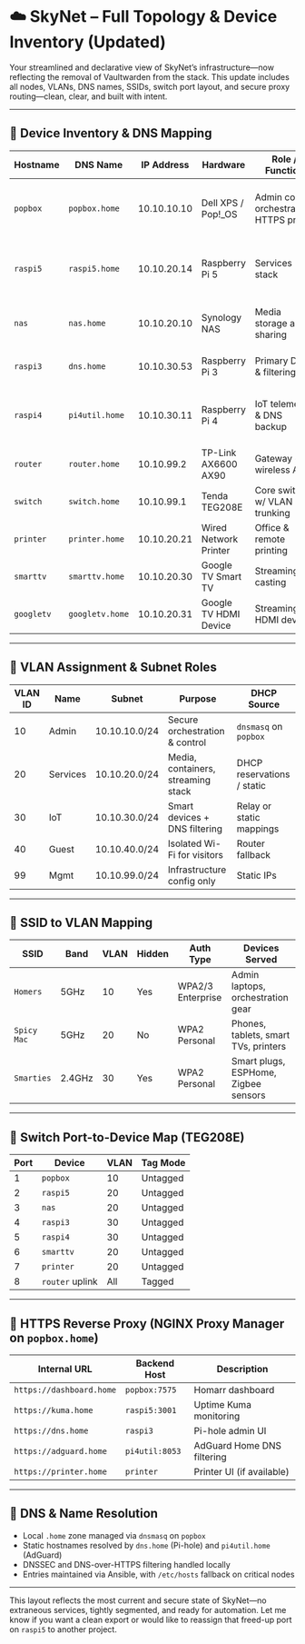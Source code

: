 # ☁️ SkyNet – Full Topology & Device Inventory (Updated)

Your streamlined and declarative view of SkyNet’s infrastructure—now reflecting the removal of Vaultwarden from the stack. This update includes all nodes, VLANs, DNS names, SSIDs, switch port layout, and secure proxy routing—clean, clear, and built with intent.

---

## 🧠 Device Inventory & DNS Mapping

| Hostname     | DNS Name          | IP Address     | Hardware              | Role / Function                        | Key Services                                        |
|--------------|-------------------|----------------|------------------------|-----------------------------------------|-----------------------------------------------------|
| `popbox`     | `popbox.home`     | 10.10.10.10    | Dell XPS / Pop!_OS     | Admin core, orchestration, HTTPS proxy | Ansible, dnsmasq, Homarr, Portainer, NGINX Proxy    |
| `raspi5`     | `raspi5.home`     | 10.10.20.14    | Raspberry Pi 5         | Services stack                         | Mosquitto, Home Assistant (opt), Uptime Kuma        |
| `nas`        | `nas.home`        | 10.10.20.10    | Synology NAS           | Media storage and sharing              | Plex, Synology Drive, SMB/NFS, Tautulli             |
| `raspi3`     | `dns.home`        | 10.10.30.53    | Raspberry Pi 3         | Primary DNS & filtering                | Pi-hole, Unbound, Tailscale                         |
| `raspi4`     | `pi4util.home`    | 10.10.30.11    | Raspberry Pi 4         | IoT telemetry & DNS backup             | AdGuard (8053), NodeRED, Zigbee2MQTT, Prometheus    |
| `router`     | `router.home`     | 10.10.99.2     | TP-Link AX6600 AX90    | Gateway + wireless AP                  | Internet uplink, DHCP fallback                      |
| `switch`     | `switch.home`     | 10.10.99.1     | Tenda TEG208E          | Core switch w/ VLAN trunking           | Port-based VLAN segmentation                        |
| `printer`    | `printer.home`    | 10.10.20.21    | Wired Network Printer  | Office & remote printing               | Accessible via web UI (if enabled)                  |
| `smarttv`    | `smarttv.home`    | 10.10.20.30    | Google TV Smart TV     | Streaming & casting                    | Plex client, Chromecast support                     |
| `googletv`   | `googletv.home`   | 10.10.20.31    | Google TV HDMI Device  | Streaming HDMI device                  | Cast target, YouTube TV, Netflix, etc.              |

---

## 🧩 VLAN Assignment & Subnet Roles

| VLAN ID | Name        | Subnet           | Purpose                            | DHCP Source              |
|---------|-------------|------------------|-------------------------------------|---------------------------|
| 10      | Admin       | 10.10.10.0/24    | Secure orchestration & control     | `dnsmasq` on `popbox`     |
| 20      | Services    | 10.10.20.0/24    | Media, containers, streaming stack | DHCP reservations / static|
| 30      | IoT         | 10.10.30.0/24    | Smart devices + DNS filtering      | Relay or static mappings  |
| 40      | Guest       | 10.10.40.0/24    | Isolated Wi-Fi for visitors        | Router fallback           |
| 99      | Mgmt        | 10.10.99.0/24    | Infrastructure config only         | Static IPs                |

---

## 📶 SSID to VLAN Mapping

| SSID         | Band     | VLAN | Hidden | Auth Type         | Devices Served                        |
|--------------|----------|------|--------|--------------------|----------------------------------------|
| `Homers`     | 5GHz     | 10   | Yes    | WPA2/3 Enterprise  | Admin laptops, orchestration gear      |
| `Spicy Mac`  | 5GHz     | 20   | No     | WPA2 Personal      | Phones, tablets, smart TVs, printers   |
| `Smarties`   | 2.4GHz   | 30   | Yes    | WPA2 Personal      | Smart plugs, ESPHome, Zigbee sensors   |

---

## 🔌 Switch Port-to-Device Map (TEG208E)

| Port | Device             | VLAN | Tag Mode  |
|------|---------------------|------|-----------|
| 1    | `popbox`            | 10   | Untagged  |
| 2    | `raspi5`            | 20   | Untagged  |
| 3    | `nas`               | 20   | Untagged  |
| 4    | `raspi3`            | 30   | Untagged  |
| 5    | `raspi4`            | 30   | Untagged  |
| 6    | `smarttv`           | 20   | Untagged  |
| 7    | `printer`           | 20   | Untagged  |
| 8    | `router` uplink     | All  | Tagged    |

---

## 🔐 HTTPS Reverse Proxy (NGINX Proxy Manager on `popbox.home`)

| Internal URL               | Backend Host         | Description                            |
|----------------------------|----------------------|-----------------------------------------|
| `https://dashboard.home`   | `popbox:7575`        | Homarr dashboard                        |
| `https://kuma.home`        | `raspi5:3001`        | Uptime Kuma monitoring                  |
| `https://dns.home`         | `raspi3`             | Pi-hole admin UI                        |
| `https://adguard.home`     | `pi4util:8053`       | AdGuard Home DNS filtering              |
| `https://printer.home`     | `printer`            | Printer UI (if available)               |

---

## 🧭 DNS & Name Resolution

- Local `.home` zone managed via `dnsmasq` on `popbox`
- Static hostnames resolved by `dns.home` (Pi-hole) and `pi4util.home` (AdGuard)
- DNSSEC and DNS-over-HTTPS filtering handled locally
- Entries maintained via Ansible, with `/etc/hosts` fallback on critical nodes

---

This layout reflects the most current and secure state of SkyNet—no extraneous services, tightly segmented, and ready for automation. Let me know if you want a clean export or would like to reassign that freed-up port on `raspi5` to another project.
